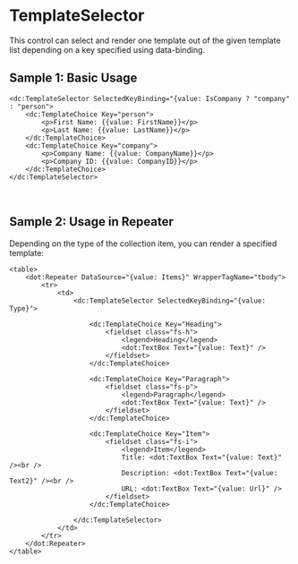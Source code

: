 # TemplateSelector

This control can select and render one template out of the given template list depending on a key specified using data-binding.

## Sample 1: Basic Usage

```DOTHTML
<dc:TemplateSelector SelectedKeyBinding="{value: IsCompany ? "company" : "person">
    <dc:TemplateChoice Key="person">
        <p>First Name: {{value: FirstName}}</p>
        <p>Last Name: {{value: LastName}}</p>
    </dc:TemplateChoice>
    <dc:TemplateChoice Key="company">
        <p>Company Name: {{value: CompanyName}}</p>
        <p>Company ID: {{value: CompanyID}}</p>
    </dc:TemplateChoice>
</dc:TemplateSelector>
```

<br />

## Sample 2: Usage in Repeater

Depending on the type of the collection item, you can render a specified template:

```DOTHTML
<table>
    <dot:Repeater DataSource="{value: Items}" WrapperTagName="tbody">
        <tr>
            <td>
                <dc:TemplateSelector SelectedKeyBinding="{value: Type}">
                
                    <dc:TemplateChoice Key="Heading">
                        <fieldset class="fs-h">
                            <legend>Heading</legend>
                            <dot:TextBox Text="{value: Text}" />
                        </fieldset>
                    </dc:TemplateChoice>
                    
                    <dc:TemplateChoice Key="Paragraph">
                        <fieldset class="fs-p">
                            <legend>Paragraph</legend>
                            <dot:TextBox Text="{value: Text}" />
                        </fieldset>
                    </dc:TemplateChoice>
                    
                    <dc:TemplateChoice Key="Item">
                        <fieldset class="fs-i">
                            <legend>Item</legend>
                            Title: <dot:TextBox Text="{value: Text}" /><br />
                            Description: <dot:TextBox Text="{value: Text2}" /><br />
                            URL: <dot:TextBox Text="{value: Url}" />
                        </fieldset>
                    </dc:TemplateChoice>
                    
                </dc:TemplateSelector>
            </td>
        </tr>
    </dot:Repeater>
</table>
```
